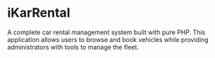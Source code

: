 # iKarRental
A complete car rental management system built with pure PHP. This application allows users to browse and book vehicles while providing administrators with tools to manage the fleet.
